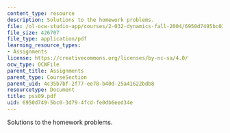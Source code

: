 ```yaml
---
content_type: resource
description: Solutions to the homework problems.
file: /ol-ocw-studio-app/courses/2-032-dynamics-fall-2004/6950d7495bc03d794fcdfe0db6eed34e_pss09.pdf
file_size: 426707
file_type: application/pdf
learning_resource_types:
- Assignments
license: https://creativecommons.org/licenses/by-nc-sa/4.0/
ocw_type: OCWFile
parent_title: Assignments
parent_type: CourseSection
parent_uid: 4c35b7bf-2f77-ee78-b40d-25a41622bdb8
resourcetype: Document
title: pss09.pdf
uid: 6950d749-5bc0-3d79-4fcd-fe0db6eed34e
---
```

Solutions to the homework problems.